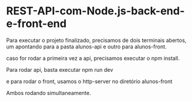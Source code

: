 # REST-API-com-Node.js-back-end-e-front-end

Para executar o projeto finalizado, precisamos de dois terminais abertos, um apontando para a pasta alunos-api e outro para alunos-front.

caso for rodar a primeira vez a api, precisamos executar o npm install.

Para rodar api, basta executar npm run dev

e para rodar o front, usamos o http-server no diretório alunos-front

Ambos rodando simultaneamente.
